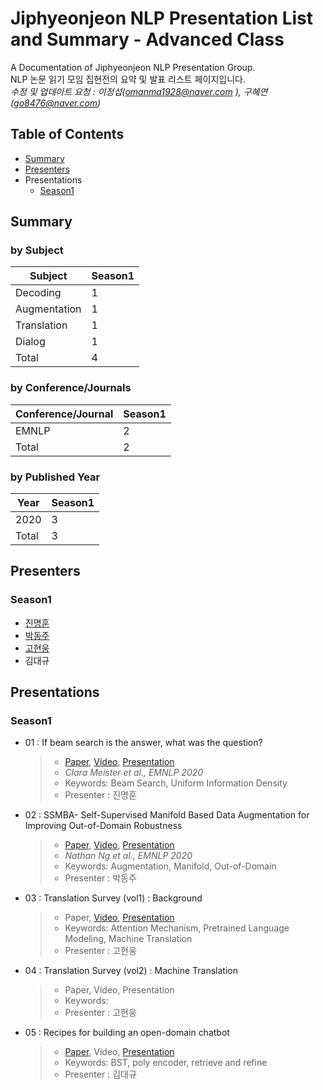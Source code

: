 # Jiphyeonjeon NLP Presentation List and Summary - Advanced Class
A Documentation of Jiphyeonjeon NLP Presentation Group.<br>
NLP 논문 읽기 모임 집현전의 요약 및 발표 리스트 페이지입니다.<br>
*수정 및 업데이트 요청 : 이정섭(omanma1928@naver.com ), 구혜연(go8476@naver.com)*

## Table of Contents
- [Summary](#Summary)
- [Presenters](#Presenters)
- Presentations<br>
  - [Season1](#Season1)

## Summary
### by Subject
| Subject | Season1 |
|---|---|
| Decoding | 1 |
| Augmentation | 1 |
| Translation | 1 |
| Dialog | 1 |
| Total | 4 |

### by Conference/Journals
| Conference/Journal | Season1 |
| --- | --- |
| EMNLP | 2 |
| Total | 2 |

### by Published Year
| Year | Season1 |
| --- | --- |
| 2020 | 3 |
| Total | 3 |

## Presenters
### Season1
- [진명훈](https://www.youtube.com/channel/UClvgNgOJBLt3KT-nH5J24jg)
- [박동주](https://www.youtube.com/channel/UCpWzTCPf4PUNe-2WO6zc0gw)
- [고현웅](https://www.youtube.com/channel/UCixOawIqz-OrZIolJ-WDoGw)
- 김대규
<!--
- [수영]()
-->
## Presentations
### Season1
- 01 : If beam search is the answer, what was the question?
	> - [Paper](https://www.aclweb.org/anthology/2020.emnlp-main.170/), [Video](https://www.youtube.com/watch?v=KJClfF_nJj0), [Presentation](https://github.com/jiphyeonjeon/nlp-review/blob/main/Advanced/presentations/Season1-01_If%20beam%20search%20is%20the%20answer%2C%20what%20was%20the%20question.pdf)
	> - *Clara Meister et al., EMNLP 2020*
	> - Keywords: Beam Search, Uniform Information Density
	> - Presenter : 진명훈

- 02 : SSMBA- Self-Supervised Manifold Based Data Augmentation for Improving Out-of-Domain Robustness
	> - [Paper](https://arxiv.org/abs/2009.10195), [Video](https://www.youtube.com/watch?v=1IwHZ_4uPK0&list=PLsXisDblbLJ8msozFyA8o2zf3zfbORHWd&index=2), [Presentation](https://github.com/jiphyeonjeon/nlp-review/blob/main/Advanced/presentations/Season1-02_SSMBA-%20Self-Supervised%20Manifold%20Based%20Data%20Augmentation%20for%20Improving%20Out-of-Domain%20Robustness.pdf)
	> - *Nathan Ng et al., EMNLP 2020*
	> - Keywords: Augmentation, Manifold, Out-of-Domain
	> - Presenter : 박동주

- 03 : Translation Survey (vol1) : Background
	> - Paper, [Video](https://www.youtube.com/watch?v=qkL4ki07f3s&t=3124s), [Presentation](https://github.com/jiphyeonjeon/nlp-review/blob/main/Advanced/presentations/Season1-03_Machine%20Translation%20Survey%20-%20vol1.pptx)
	> - Keywords: Attention Mechanism, Pretrained Language Modeling, Machine Translation
	> - Presenter : 고현웅
	
- 04 : Translation Survey (vol2) : Machine Translation
	> - Paper, Video, Presentation
	> - Keywords: 
	> - Presenter : 고현웅
	
- 05 : Recipes for building an open-domain chatbot
	> - [Paper](https://arxiv.org/abs/2004.13637), Video, [Presentation](https://github.com/jiphyeonjeon/nlp-review/blob/main/Advanced/presentations/Season1-05_Recipes%20for%20building%20an%20open-domain%20chatbot.pdf)
	> - Keywords: BST, poly encoder, retrieve and refine
	> - Presenter : 김대규
<!--
- 04 :
	> - [Paper](), [Video](), [Presentation]()
	> - 
	> - Keywords: 
	> - Presenter : 고현웅
-->
